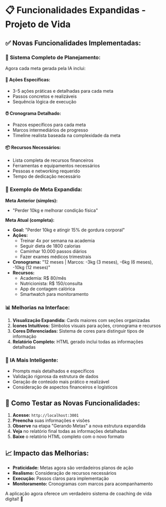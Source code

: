 # 📋 Funcionalidades Expandidas - Projeto de Vida

## ✅ **Novas Funcionalidades Implementadas:**

### 🎯 **Sistema Completo de Planejamento:**
Agora cada meta gerada pela IA inclui:

#### 📝 **Ações Específicas:**
- 3-5 ações práticas e detalhadas para cada meta
- Passos concretos e realizáveis
- Sequência lógica de execução

#### ⏰ **Cronograma Detalhado:**
- Prazos específicos para cada meta
- Marcos intermediários de progresso
- Timeline realista baseada na complexidade da meta

#### 📦 **Recursos Necessários:**
- Lista completa de recursos financeiros
- Ferramentas e equipamentos necessários
- Pessoas e networking requerido
- Tempo de dedicação necessário

### 🔧 **Exemplo de Meta Expandida:**

**Meta Anterior (simples):**
- "Perder 10kg e melhorar condição física"

**Meta Atual (completa):**
- **Goal:** "Perder 10kg e atingir 15% de gordura corporal"
- **Ações:** 
  - Treinar 4x por semana na academia
  - Seguir dieta de 1800 calorias
  - Caminhar 10.000 passos diários
  - Fazer exames médicos trimestrais
- **Cronograma:** "12 meses | Marcos: -3kg (3 meses), -6kg (6 meses), -10kg (12 meses)"
- **Recursos:**
  - Academia: R$ 80/mês
  - Nutricionista: R$ 150/consulta
  - App de contagem calórica
  - Smartwatch para monitoramento

### 📊 **Melhorias na Interface:**

1. **Visualização Expandida:** Cards maiores com seções organizadas
2. **Ícones Intuitivos:** Símbolos visuais para ações, cronograma e recursos
3. **Cores Diferenciadas:** Sistema de cores para distinguir tipos de informação
4. **Relatório Completo:** HTML gerado inclui todas as informações detalhadas

### 🤖 **IA Mais Inteligente:**
- Prompts mais detalhados e específicos
- Validação rigorosa da estrutura de dados
- Geração de conteúdo mais prático e realizável
- Consideração de aspectos financeiros e logísticos

## 🚀 **Como Testar as Novas Funcionalidades:**

1. **Acesse:** `http://localhost:3001`
2. **Preencha** suas informações e visões
3. **Observe** na etapa "Gerando Metas" a nova estrutura expandida
4. **Veja** no relatório final todas as informações detalhadas
5. **Baixe** o relatório HTML completo com o novo formato

## 📈 **Impacto das Melhorias:**
- **Praticidade:** Metas agora são verdadeiros planos de ação
- **Realismo:** Consideração de recursos necessários
- **Execução:** Passos claros para implementação
- **Monitoramento:** Cronogramas com marcos para acompanhamento

A aplicação agora oferece um verdadeiro sistema de coaching de vida digital! 🌟
